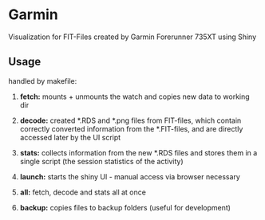 # Garmin
Visualization for FIT-Files created by Garmin Forerunner 735XT using Shiny


## Usage
handled by makefile:

1. **fetch:** mounts + unmounts the watch and copies new data to working dir

2. **decode:** created *.RDS and *.png files from FIT-files, which contain correctly converted information from the *.FIT-files, and are directly accessed later by the UI script

3. **stats:** collects information from the new *.RDS files and stores them in a single script (the session statistics of the activity)

4. **launch:** starts the shiny UI - manual access via browser necessary

5. **all:** fetch, decode and stats all at once

6. **backup:** copies files to backup folders (useful for development)
